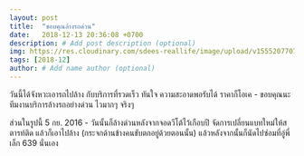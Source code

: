 ```yaml
---
layout: post
title:  "ขอบคุณล้างรถด่วน"
date:   2018-12-13 20:36:08 +0700
description: # Add post description (optional)
img: https://res.cloudinary.com/sdees-reallife/image/upload/v1555207707/Screenshot_from_2019-04-14_09-06-54.png # Add image post (optional)
tags: [2018-12]
author: # Add name author (optional)
---
```

วันนี้ได้จังหวะเอารถไปล้าง กับบริการที่รวดเร็ว ทันใจ ความสะอาดพอรับได้ ราคาก็โอเค - ขอบคุณนะทีมงานบริการล้างรถอย่างด่วน ไวมากๆ จริงๆ

ส่วนในรูปนี้ 5 กย. 2016 - วันนั้นก็ล้างด่วนหลังจากจอดวีโต้ไว้เกือบปี จัดการเปลี่ยนแบทใหม่ให้สตารท์ติด แล้วก็เอาไปล้าง (กระจกด้านข้างคนขับตกอยู่ด้วยตอนนั้น) แล้วหลังจากนั้นก็นัดไปซ่อมที่อู่พี่เล็ก 639 นั่นเอง
